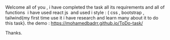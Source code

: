 Welcome all of you ,
i have completed the task all its requirements and all of functions 
i have used react js 
and used i style : ( css , bootstrap ,  tailwind{my first time use it i have research and learn many about it to do this task}.
the demo : https://mohamedbadrr.github.io/ToDo-task/

Thanks.
